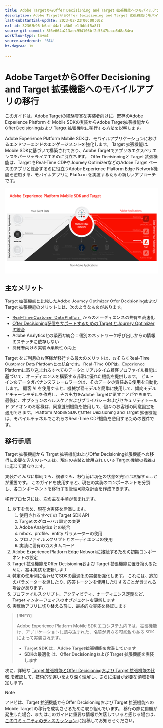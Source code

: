 ```yaml
---
title: Adobe TargetからOffer Decisioning and Target 拡張機能へのモバイルアプリの移行
description: Adobe TargetからOffer Decisioning and Target 拡張機能にモバイルアプリの実装を移行する方法を説明します
last-substantial-update: 2023-02-23T00:00:00Z
exl-id: 32363b95-b6ad-44af-a3b0-e1fbbbf5a8f1
source-git-commit: 876e664a213aec954105bf2d5547baab5d8a84ea
workflow-type: tm+mt
source-wordcount: '674'
ht-degree: 1%

---
```


# Adobe TargetからOffer Decisioning and Target 拡張機能へのモバイルアプリの移行

このガイドは、Adobe Targetの経験豊富な実装者向けに、既存のAdobe Experience Platform を Mobile SDKの実装からAdobe Target拡張機能からOffer Decisioningおよび Target 拡張機能に移行する方法を説明します。

Adobe Experience Platform Mobile SDKは、モバイルアプリケーションにおけるエンドツーエンドのエンゲージメントを強化します。 Target 拡張機能は、Mobile SDKに基づいて構築されており、Adobe Targetでアプリのエクスペリエンスをパーソナライズするのに役立ちます。 Offer Decisioningと Target 拡張機能は、Target をReal-Time CDPやJourney OptimizerなどのAdobe Target ベースのアプリと統合するのに役立つAdobe Experience Platform Edge Network機能を使用する、モバイルアプリに Platform を実装するための新しいアプローチです。

![Offer Decisioningと Target 拡張機能を備えたEdge Networkを通じて Target に接続するモバイルSDKを示す図 ](assets/datacollection.png)

## 主なメリット

Target 拡張機能と比較したAdobe Journey Optimizer Offer Decisioningおよび Target 拡張機能のメリットには、次のようなものがあります。

* [Real-Time Customer Data Platform](https://experienceleague.adobe.com/ja/docs/platform-learn/tutorials/destinations/target/next-hit-personalization) からのオーディエンスの共有を高速化
* [Offer Decisioning配信をサポートするための Target とJourney Optimizerの統合 ](https://experienceleague.adobe.com/ja/docs/target/using/integrate/ajo/offer-decision)
* Adobe Analyticsとの緊密な統合：個別のネットワーク呼び出しからの情報のステッチに依存しない
* 開発者向けの実装の柔軟性の向上

Target をご利用のお客様が移行する最大のメリットは、おそらくReal-Time Customer Data Platformとの統合です。 Real-Time CDPは、Experience Platformに取り込まれるすべてのデータとリアルタイム顧客プロファイル機能に基づいて、オーディエンスを構築する非常に優れた機能を提供します。 ビルトインのデータガバナンスフレームワークは、そのデータの責任ある使用を自動化します。 顧客 AI を使用すると、機械学習モデルを簡単に使用して、傾向モデルとチャーンモデルを作成し、その出力をAdobe Targetに戻すことができます。 最後に、オプションのヘルスケアおよびプライバシーおよびセキュリティシールド アドオンのお客様は、同意強制機能を使用して、個々のお客様の同意設定を適用できます。 Platform Mobile SDKとOffer Decisioning and Target 拡張機能は、モバイルチャネルでこれらのReal-Time CDP機能を使用するための要件です。

## 移行手順

Target 拡張機能から Target 拡張機能およびOffer Decisioning拡張機能への移行に必要な労力のレベルは、現在の実装と使用されている Target 機能の複雑さに応じて異なります。

実装がどんなに単純でも、複雑でも、移行前に現在の状態を完全に理解することが重要です。 このガイドを使用すると、現在の実装のコンポーネントを分類し、各コンポーネントを移行する管理可能な計画を作成できます。

移行プロセスには、次の主な手順が含まれます。

1. 以下を含め、現在の実装を評価します。
   1. 使用されるすべての Target SDK API
   1. Target のグローバル設定の変更
   1. Adobe Analytics との統合
   1. mbox、profile、entity パラメーターの使用
   1. プロファイルスクリプトとオーディエンスの使用
   1. 実装に固有のカスタムコード
1. Adobe Experience Platform Edge Networkに接続するための初期コンポーネントの設定
1. Target 拡張機能をOffer Decisioningおよび Target 拡張機能に置き換えるために、基本実装を更新します
1. 特定の使用例に合わせてSDKの最適化の実装を強化します。 これには、追加のパラメーターを渡したり、応答トークンを使用したりすることが含まれる場合があります。
1. プロファイルスクリプト、アクティビティ、オーディエンス定義など、Target インターフェイスのオブジェクトを更新します
1. 実稼動アプリに切り替える前に、最終的な実装を検証します


>[!INFO]
>
>Adobe Experience Platform Mobile SDK エコシステム内では、拡張機能は、アプリケーションに読み込まれた、名前が異なる可能性のある SDK によって実装されます。
>
> * **Target SDK** は、**Adobe Target拡張機能を実装しています**
> * **SDKの最適化** は、**Offer Decisioningおよび Target 拡張機能を実装します**

次に、詳細な [Target 拡張機能とOffer Decisioningおよび Target 拡張機能の比較 ](comparison.md) を確認して、技術的な違いをより深く理解し、さらに注目が必要な領域を特定します。

>[!NOTE]
>
>アドビは、Target 拡張機能からOffer Decisioningおよび Target 拡張機能への Mobile Target の移行を成功させるために取り組んでいます。 移行の際に問題が発生した場合、またはこのガイドに重要な情報が欠落していると感じる場合は、[ このコミュニティのディスカッション ](https://experienceleaguecommunities.adobe.com/t5/adobe-experience-platform-data/tutorial-discussion-migrate-adobe-target-to-mobile-sdk-on-edge/m-p/747484?profile.language=ja#M625) に投稿してお知らせください。
